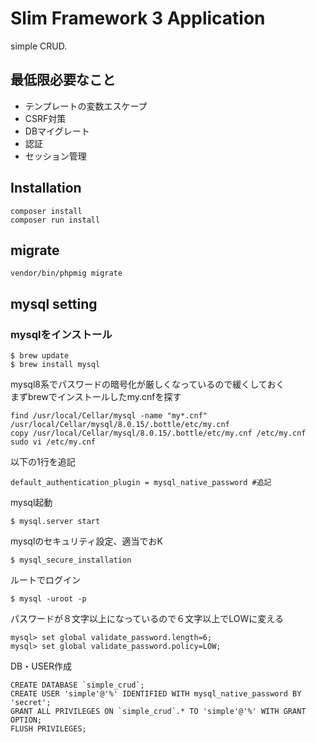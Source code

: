 # Slim Framework 3 Application
simple CRUD.

## 最低限必要なこと
- テンプレートの変数エスケープ
- CSRF対策
- DBマイグレート
- 認証
- セッション管理


## Installation

```
composer install
composer run install
```

## migrate
```
vendor/bin/phpmig migrate
```

## mysql setting
### mysqlをインストール
```
$ brew update
$ brew install mysql
```

mysql8系でパスワードの暗号化が厳しくなっているので緩くしておく<br>
まずbrewでインストールしたmy.cnfを探す
```
find /usr/local/Cellar/mysql -name "my*.cnf"
/usr/local/Cellar/mysql/8.0.15/.bottle/etc/my.cnf
copy /usr/local/Cellar/mysql/8.0.15/.bottle/etc/my.cnf /etc/my.cnf
sudo vi /etc/my.cnf
```

以下の1行を追記
```
default_authentication_plugin = mysql_native_password #追記
```

mysql起動
```
$ mysql.server start
```

mysqlのセキュリティ設定、適当でおK
```
$ mysql_secure_installation
```

ルートでログイン
```
$ mysql -uroot -p
```

パスワードが８文字以上になっているので６文字以上でLOWに変える
```
mysql> set global validate_password.length=6;
mysql> set global validate_password.policy=LOW;
```

DB・USER作成
```
CREATE DATABASE `simple_crud`;
CREATE USER 'simple'@'%' IDENTIFIED WITH mysql_native_password BY 'secret';
GRANT ALL PRIVILEGES ON `simple_crud`.* TO 'simple'@'%' WITH GRANT OPTION;
FLUSH PRIVILEGES;
```
